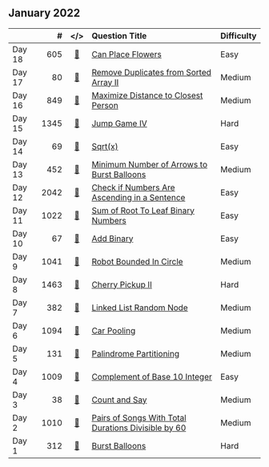 ## January 2022

||#|</>|Question Title|Difficulty|
|:--|--:|:-:|:--|:--|
|Day 18|605|[📎](../src/q_601_650/q0605.cc)|[Can Place Flowers](https://leetcode.com/problems/can-place-flowers/)|Easy|
|Day 17|80|[📎](../src/q_51_100/q0080.cc)|[Remove Duplicates from Sorted Array II](https://leetcode.com/problems/remove-duplicates-from-sorted-array-ii/)|Medium|
|Day 16|849|[📎](../src/q_801_850/q0849.cc)|[Maximize Distance to Closest Person](https://leetcode.com/problems/maximize-distance-to-closest-person/)|Medium|
|Day 15|1345|[📎](../src/q_1301_1350/q1345.cc)|[Jump Game IV](https://leetcode.com/problems/jump-game-iv/)|Hard|
|Day 14|69|[📎](../src/q_51_100/q0069.cc)|[Sqrt(x)](https://leetcode.com/problems/sqrtx/)|Easy|
|Day 13|452|[📎](../src/q_451_500/q0452.cc)|[Minimum Number of Arrows to Burst Balloons](https://leetcode.com/problems/minimum-number-of-arrows-to-burst-balloons/)|Medium|
|Day 12|2042|[📎](../src/q_2001_2050/q2042.cc)|[Check if Numbers Are Ascending in a Sentence](https://leetcode.com/problems/check-if-numbers-are-ascending-in-a-sentence/)|Easy|
|Day 11|1022|[📎](../src/q_1001_1050/q1022.cc)|[Sum of Root To Leaf Binary Numbers](https://leetcode.com/problems/sum-of-root-to-leaf-binary-numbers/)|Easy|
|Day 10|67|[📎](../src/q_51_100/q0067.cc)|[Add Binary](https://leetcode.com/problems/add-binary/)|Easy|
|Day 9|1041|[📎](../src/q_1001_1050/q1041.cc)|[Robot Bounded In Circle](https://leetcode.com/problems/robot-bounded-in-circle/)|Medium|
|Day 8|1463|[📎](../src/q_1451_1500/q1463.cc)|[Cherry Pickup II](https://leetcode.com/problems/cherry-pickup-ii/)|Hard|
|Day 7|382|[📎](../src/q_351_400/q0382.cc)|[Linked List Random Node](https://leetcode.com/problems/linked-list-random-node/)|Medium|
|Day 6|1094|[📎](../src/q_1051_1100/q1094.cc)|[Car Pooling](https://leetcode.com/problems/car-pooling/)|Medium|
|Day 5|131|[📎](../src/q_101_150/q0131.cc)|[Palindrome Partitioning](https://leetcode.com/problems/palindrome-partitioning/)|Medium|
|Day 4|1009|[📎](../src/q_1001_1050/q1009.cc)|[Complement of Base 10 Integer](https://leetcode.com/problems/complement-of-base-10-integer/)|Easy|
|Day 3|38|[📎](../src/q_1_50/q0038.cc)|[Count and Say](https://leetcode.com/problems/count-and-say/)|Medium|
|Day 2|1010|[📎](../src/q_1001_1050/q1010.cc)|[Pairs of Songs With Total Durations Divisible by 60](https://leetcode.com/problems/pairs-of-songs-with-total-durations-divisible-by-60/)|Medium|
|Day 1|312|[📎](../src/q_301_350/q0312.cc)|[Burst Balloons](https://leetcode.com/problems/burst-balloons/)|Hard|

